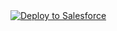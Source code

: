 <a href="https://githubsfdeploy.herokuapp.com?owner=dstdia&amp;repo=EmailOpt/">
  <img alt="Deploy to Salesforce" src="https://raw.githubusercontent.com/afawcett/githubsfdeploy/master/deploy.png" style="max-width:100%;">
</a>
